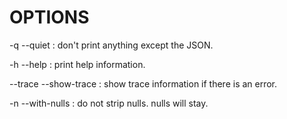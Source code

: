 # OPTIONS

-q --quiet
: don't print anything except the JSON.

-h --help
: print help information.

--trace --show-trace
: show trace information if there is an error.

-n --with-nulls
: do not strip nulls. nulls will stay.
